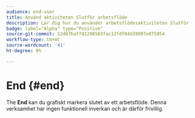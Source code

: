 ```yaml
---
audience: end-user
title: Använd aktiviteten Slutför arbetsflöde
description: Lär dig hur du använder arbetsflödesaktiviteten Slutför
badge: label="Alpha" type="Positive"
source-git-commit: 12d87baff81298583fac12fdf04d39997e875954
workflow-type: tm+mt
source-wordcount: '41'
ht-degree: 0%

---
```



# End {#end}

The **End** kan du grafiskt markera slutet av ett arbetsflöde. Denna verksamhet har ingen funktionell inverkan och är därför frivillig.
